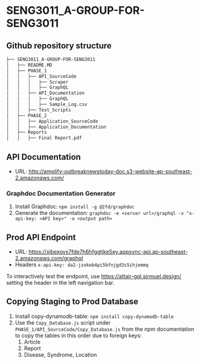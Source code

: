 # SENG3011_A-GROUP-FOR-SENG3011

## Github repository structure

```bash
├── SENG3011_A-GROUP-FOR-SENG3011
│   ├── README.MD
│   ├── PHASE_1
│   │   ├── API_SourceCode
│   │   │   ├── Scraper
│   │   │   ├── GraphQL
│   │   ├── API_Documentation
│   │   │   ├── GraphQL
│   │   │   ├── Sample_Log.csv
│   │   ├── Test_Scripts
│   ├── PHASE_2
│   │   ├── Application_SourceCode
│   │   ├── Application_Documentation
│   ├── Reports
│   │   ├── Final Report.pdf
```

## API Documentation

* URL: <http://amplify-outbreaknewstoday-doc.s3-website-ap-southeast-2.amazonaws.com/>

### Graphdoc Documentation Generator

1. Install Graphdoc: `npm install -g @2fd/graphdoc`
2. Generate the documentation: `graphdoc -e <server url>/graphql -x "x-api-key: <API key>" -o <output path>`

## Prod API Endpoint

* URL: <https://xjbexovx7fde7h6hfggtike5ey.appsync-api.ap-southeast-2.amazonaws.com/graphql>
* Headers `x-api-key: da2-jzokeb4pi5bfnjgd3s5ihjemmq`

To interactively test the endpoint, use <https://altair-gql.sirmuel.design/> setting the header in the left navigation bar.

## Copying Staging to Prod Database

1. Install copy-dynamodb-table: `npm install copy-dynamodb-table`
2. Use the `Copy_Database.js` script under `PHASE_1/API_SourceCode/Copy_Database.js` from the npm documentation to copy the tables in this order due to foreign keys:
    1. Article
    2. Report
    3. Disease, Syndrome, Location
